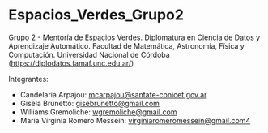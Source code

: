 # Espacios_Verdes_Grupo2

Grupo 2 - Mentoría de Espacios Verdes. Diplomatura en Ciencia de Datos y Aprendizaje Automático. Facultad de Matemática, Astronomía, Física y Computación. Universidad Nacional de Córdoba (https://diplodatos.famaf.unc.edu.ar/)

Integrantes:

- Candelaria Arpajou: mcarpajou@santafe-conicet.gov.ar
- Gisela Brunetto: gisebrunetto@gmail.com
- Williams Gremoliche: wgremoliche@gmail.com
- Maria Virginia Romero Messein: virginiaromeromessein@gmail.com4